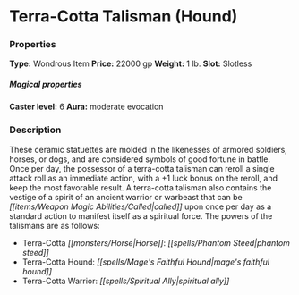﻿---
Title: "Terra-Cotta Talisman (Hound)"
Type: "Wondrous Item"
Price: "22000 gp"
Weight: "1 lb."
Slot: "Slotless"
Caster level: "6"
Aura: "moderate evocation"
Description: |
  "These ceramic statuettes are molded in the likenesses of armored soldiers, horses, or dogs, and are considered symbols of good fortune in battle. Once per day, the possessor of a _terra-cotta talisman_ can reroll a single attack roll as an immediate action, with a +1 luck bonus on the reroll, and keep the most favorable result. A _terra-cotta talisman_ also contains the vestige of a spirit of an ancient warrior or warbeast that can be called upon once per day as a standard action to manifest itself as a spiritual force. The powers of the talismans are as follows:"
Crafting cost: "11000 gp"
Sources: "['Pathfinder #51: The Hungry Storm']"
---

# Terra-Cotta Talisman (Hound)

### Properties

**Type:** Wondrous Item **Price:** 22000 gp **Weight:** 1 lb. **Slot:** Slotless

##### Magical properties

**Caster level:** 6 **Aura:** moderate evocation

### Description

These ceramic statuettes are molded in the likenesses of armored soldiers, horses, or dogs, and are considered symbols of good fortune in battle. Once per day, the possessor of a terra-cotta talisman can reroll a single attack roll as an immediate action, with a +1 luck bonus on the reroll, and keep the most favorable result. A terra-cotta talisman also contains the vestige of a spirit of an ancient warrior or warbeast that can be _[[items/Weapon Magic Abilities/Called|called]]_ upon once per day as a standard action to manifest itself as a spiritual force. The powers of the talismans are as follows:

* Terra-Cotta _[[monsters/Horse|Horse]]_: _[[spells/Phantom Steed|phantom steed]]_
* Terra-Cotta Hound: _[[spells/Mage's Faithful Hound|mage's faithful hound]]_
* Terra-Cotta Warrior: _[[spells/Spiritual Ally|spiritual ally]]_